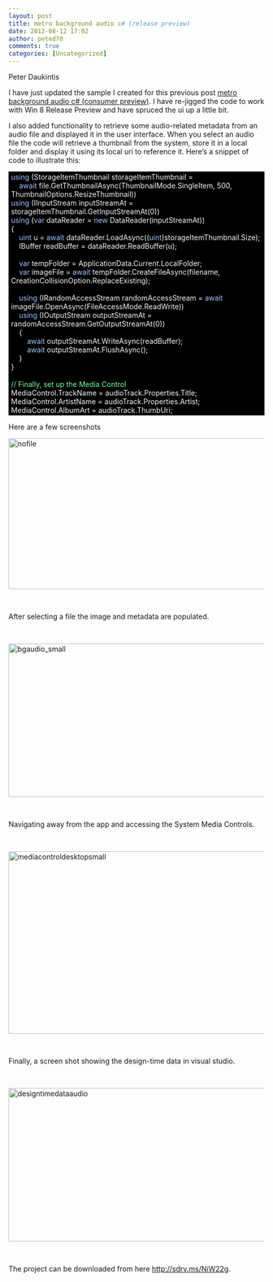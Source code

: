 ```yaml
---
layout: post
title: metro background audio c# (release preview)
date: 2012-08-12 17:02
author: peted70
comments: true
categories: [Uncategorized]
---
```

<p>Peter Daukintis</p>  <p>I have just updated the sample I created for this previous post <a href="http://babaandthepigman.wordpress.com/2012/03/17/metro-background-audio-c-consumer-preview/" target="_blank">metro background audio c# (consumer preview)</a>. I have re-jigged the code to work with Win 8 Release Preview and have spruced the ui up a little bit. </p>  <p>I also added functionality to retrieve some audio-related metadata from an audio file and displayed it in the user interface. When you select an audio file the code will retrieve a thumbnail from the system, store it in a local folder and display it using its local uri to reference it. Here’s a snippet of code to illustrate this: </p>  <p>   <div style="margin:0;display:inline;float:none;padding:0;" id="scid:9ce6104f-a9aa-4a17-a79f-3a39532ebf7c:725d912a-24e0-4bde-a1a6-e41a387a1be5" class="wlWriterEditableSmartContent"> <div class="le-pavsc-container"> <div style="background-color:#000000;max-height:500px;overflow:auto;padding:2px 5px;"><span style="color:#f3f3f3;"></span><span style="color:#a2c4fd;">using</span><span style="color:#f3f3f3;"> (StorageItemThumbnail storageItemThumbnail =</span><br>     <span style="color:#f3f3f3;"></span><span style="color:#a2c4fd;">await</span><span style="color:#f3f3f3;"> file.GetThumbnailAsync(ThumbnailMode.SingleItem, 500, ThumbnailOptions.ResizeThumbnail))</span><br> <span style="color:#f3f3f3;"></span><span style="color:#a2c4fd;">using</span><span style="color:#f3f3f3;"> (IInputStream inputStreamAt = storageItemThumbnail.GetInputStreamAt(0))</span><br> <span style="color:#f3f3f3;"></span><span style="color:#a2c4fd;">using</span><span style="color:#f3f3f3;"> (</span><span style="color:#a2c4fd;">var</span><span style="color:#f3f3f3;"> dataReader = </span><span style="color:#a2c4fd;">new</span><span style="color:#f3f3f3;"> DataReader(inputStreamAt))</span><br> <span style="color:#f3f3f3;">{</span><br>     <span style="color:#f3f3f3;"></span><span style="color:#a2c4fd;">uint</span><span style="color:#f3f3f3;"> u = </span><span style="color:#a2c4fd;">await</span><span style="color:#f3f3f3;"> dataReader.LoadAsync((</span><span style="color:#a2c4fd;">uint</span><span style="color:#f3f3f3;">)storageItemThumbnail.Size);</span><br>     <span style="color:#f3f3f3;">IBuffer readBuffer = dataReader.ReadBuffer(u);</span><br> <br>     <span style="color:#f3f3f3;"></span><span style="color:#a2c4fd;">var</span><span style="color:#f3f3f3;"> tempFolder = ApplicationData.Current.LocalFolder;</span><br>     <span style="color:#f3f3f3;"></span><span style="color:#a2c4fd;">var</span><span style="color:#f3f3f3;"> imageFile = </span><span style="color:#a2c4fd;">await</span><span style="color:#f3f3f3;"> tempFolder.CreateFileAsync(filename, CreationCollisionOption.ReplaceExisting);</span><br> <br>     <span style="color:#f3f3f3;"></span><span style="color:#a2c4fd;">using</span><span style="color:#f3f3f3;"> (IRandomAccessStream randomAccessStream = </span><span style="color:#a2c4fd;">await</span><span style="color:#f3f3f3;"> imageFile.OpenAsync(FileAccessMode.ReadWrite))</span><br>     <span style="color:#f3f3f3;"></span><span style="color:#a2c4fd;">using</span><span style="color:#f3f3f3;"> (IOutputStream outputStreamAt = randomAccessStream.GetOutputStreamAt(0))</span><br>     <span style="color:#f3f3f3;">{</span><br>         <span style="color:#f3f3f3;"></span><span style="color:#a2c4fd;">await</span><span style="color:#f3f3f3;"> outputStreamAt.WriteAsync(readBuffer);</span><br>         <span style="color:#f3f3f3;"></span><span style="color:#a2c4fd;">await</span><span style="color:#f3f3f3;"> outputStreamAt.FlushAsync();</span><br>     <span style="color:#f3f3f3;">}</span><br> <span style="color:#f3f3f3;">}</span><br> <br> <span style="color:#f3f3f3;"></span><span style="color:#75ffa2;">// Finally, set up the Media Control</span><br> <span style="color:#f3f3f3;">MediaControl.TrackName = audioTrack.Properties.Title;</span><br> <span style="color:#f3f3f3;">MediaControl.ArtistName = audioTrack.Properties.Artist;</span><br> <span style="color:#f3f3f3;">MediaControl.AlbumArt = audioTrack.ThumbUri;</span></div> </div> </div> </p>  <p>Here are a few screenshots </p>  <p><a href="http://peted.azurewebsites.net/wp-content/uploads/2012/08/nofile.png"><img style="background-image:none;border-bottom:0;border-left:0;padding-left:0;padding-right:0;display:block;float:none;margin-left:auto;border-top:0;margin-right:auto;border-right:0;padding-top:0;" title="nofile" border="0" alt="nofile" src="http://peted.azurewebsites.net/wp-content/uploads/2012/08/nofile_thumb.png" width="506" height="297" /></a></p>  <p>&#160;</p>  <p>After selecting a file the image and metadata are populated.</p>  <p>&#160;</p>  <p><a href="http://peted.azurewebsites.net/wp-content/uploads/2012/08/bgaudio_small.png"><img style="background-image:none;border-bottom:0;border-left:0;padding-left:0;padding-right:0;display:block;float:none;margin-left:auto;border-top:0;margin-right:auto;border-right:0;padding-top:0;" title="bgaudio_small" border="0" alt="bgaudio_small" src="http://peted.azurewebsites.net/wp-content/uploads/2012/08/bgaudio_small_thumb.png" width="515" height="302" /></a></p>  <p>&#160;</p>  <p>Navigating away from the app and accessing the System Media Controls.</p>  <p>&#160;</p>  <p><a href="http://peted.azurewebsites.net/wp-content/uploads/2012/08/mediacontroldesktopsmall.png"><img style="background-image:none;border-bottom:0;border-left:0;padding-left:0;padding-right:0;display:block;float:none;margin-left:auto;border-top:0;margin-right:auto;border-right:0;padding-top:0;" title="mediacontroldesktopsmall" border="0" alt="mediacontroldesktopsmall" src="http://peted.azurewebsites.net/wp-content/uploads/2012/08/mediacontroldesktopsmall_thumb.png" width="518" height="359" /></a></p>  <p>&#160;</p>  <p>Finally, a screen shot showing the design-time data in visual studio.</p>  <p>&#160;</p>  <p><a href="http://peted.azurewebsites.net/wp-content/uploads/2012/08/designtimedataaudio.png"><img style="background-image:none;border-bottom:0;border-left:0;padding-left:0;padding-right:0;display:block;float:none;margin-left:auto;border-top:0;margin-right:auto;border-right:0;padding-top:0;" title="designtimedataaudio" border="0" alt="designtimedataaudio" src="http://peted.azurewebsites.net/wp-content/uploads/2012/08/designtimedataaudio_thumb.png" width="505" height="302" /></a></p>        <p>&#160;</p>  <p>The project can be downloaded from here <a title="http://sdrv.ms/NiW22g" href="http://sdrv.ms/NiW22g">http://sdrv.ms/NiW22g</a>.</p>
